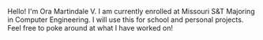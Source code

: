 Hello!
I'm Ora Martindale V.
I am currently enrolled at Missouri S&T Majoring in Computer Engineering.
I will use this for school and personal projects.
Feel free to poke around at what I have worked on!
